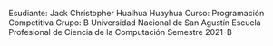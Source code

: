 Esudiante: Jack Christopher Huaihua Huayhua
Curso: Programación Competitiva
Grupo: B
Universidad Nacional de San Agustín 
Escuela Profesional de Ciencia de la Computación
Semestre 2021-B